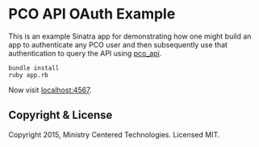 # PCO API OAuth Example

This is an example Sinatra app for demonstrating how one might build an app to authenticate any PCO user
and then subsequently use that authentication to query the API using [pco_api](https://github.com/planningcenter/pco_api_ruby).

```
bundle install
ruby app.rb
```

Now visit [localhost:4567](http://localhost:4567).

## Copyright & License

Copyright 2015, Ministry Centered Technologies. Licensed MIT.
